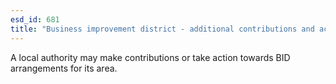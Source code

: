 ```yaml
---
esd_id: 681
title: "Business improvement district - additional contributions and action"
---
```


A local authority may make contributions or take action towards BID arrangements for its area.

